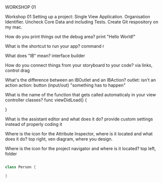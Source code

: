 WORKSHOP 01

Workshop 01 Setting up a project: Single View Application. Organisation Identifier. Uncheck Core Data and including Tests. Create Git respository on my mac.

How do you print things out the debug area? print "Hello World!"

What is the shortcut to run your app? command r

What does "IB" mean? interface builder

How do you connect things from your storyboard to your code? via links, control drag

What's the difference between an IBOutlet and an IBAction? outlet: isn't an action action: button (input/out) "something has to happen"

What is the name of the function that gets called automaticaly in your view controller classes? func viewDidLoad() {

}

What is the assistant editor and what does it do? provide custom settings instead of properly coding it

Where is the icon for the Attribute Inspector, where is it located and what does it do? top right, ven diagram, where you design.

Where is the icon for the project navigator and where is it located? top left, folder

```swift

class Person {

}


```
